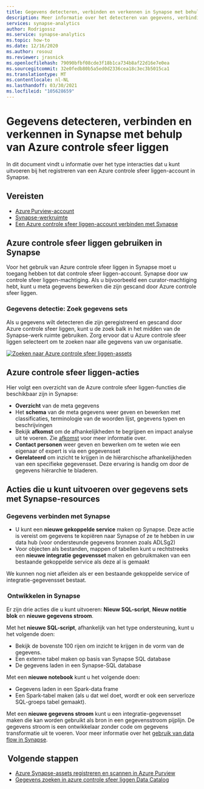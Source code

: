 ```yaml
---
title: Gegevens detecteren, verbinden en verkennen in Synapse met behulp van Azure controle sfeer liggen
description: Meer informatie over het detecteren van gegevens, verbinding maken en ze verkennen in Synapse
services: synapse-analytics
author: Rodrigossz
ms.service: synapse-analytics
ms.topic: how-to
ms.date: 12/16/2020
ms.author: rosouz
ms.reviewer: jrasnick
ms.openlocfilehash: 79090bfbf08cde3f18b1ca734b8af22d16e7e0ea
ms.sourcegitcommit: 32e0fedb80b5a5ed0d2336cea18c3ec3b5015ca1
ms.translationtype: MT
ms.contentlocale: nl-NL
ms.lasthandoff: 03/30/2021
ms.locfileid: "105628659"
---
```

# <a name="discover-connect-and-explore-data-in-synapse-using-azure-purview"></a>Gegevens detecteren, verbinden en verkennen in Synapse met behulp van Azure controle sfeer liggen 

In dit document vindt u informatie over het type interacties dat u kunt uitvoeren bij het registreren van een Azure controle sfeer liggen-account in Synapse. 

## <a name="prerequisites"></a>Vereisten 

- [Azure Purview-account](../../purview/create-catalog-portal.md) 
- [Synapse-werkruimte](../quickstart-create-workspace.md) 
- [Een Azure controle sfeer liggen-account verbinden met Synapse](quickstart-connect-azure-purview.md) 

## <a name="using-azure-purview-in-synapse"></a>Azure controle sfeer liggen gebruiken in Synapse 

Voor het gebruik van Azure controle sfeer liggen in Synapse moet u toegang hebben tot dat controle sfeer liggen-account. Synapse door uw controle sfeer liggen-machtiging. Als u bijvoorbeeld een curator-machtiging hebt, kunt u meta gegevens bewerken die zijn gescand door Azure controle sfeer liggen. 

### <a name="data-discovery-search-datasets"></a>Gegevens detectie: Zoek gegevens sets 

Als u gegevens wilt detecteren die zijn geregistreerd en gescand door Azure controle sfeer liggen, kunt u de zoek balk in het midden van de Synapse-werk ruimte gebruiken. Zorg ervoor dat u Azure controle sfeer liggen selecteert om te zoeken naar alle gegevens van uw organisatie. 

[![Zoeken naar Azure controle sfeer liggen-assets](./media/purview-access.png)](./media/purview-access.png#lightbox)

## <a name="azure-purview-actions"></a>Azure controle sfeer liggen-acties 

Hier volgt een overzicht van de Azure controle sfeer liggen-functies die beschikbaar zijn in Synapse: 
- **Overzicht** van de meta gegevens 
- Het **schema** van de meta gegevens weer geven en bewerken met classificaties, terminologie van de woorden lijst, gegevens typen en beschrijvingen 
- Bekijk **afkomst** om de afhankelijkheden te begrijpen en impact analyse uit te voeren. Zie [afkomst](../../purview/catalog-lineage-user-guide.md) voor meer informatie over.
- **Contact personen** weer geven en bewerken om te weten wie een eigenaar of expert is via een gegevensset 
- **Gerelateerd** om inzicht te krijgen in de hiërarchische afhankelijkheden van een specifieke gegevensset. Deze ervaring is handig om door de gegevens hiërarchie te bladeren.

## <a name="actions-that-you-can-perform-over-datasets-with-synapse-resources"></a>Acties die u kunt uitvoeren over gegevens sets met Synapse-resources 

### <a name="connect-data-to-synapse"></a>Gegevens verbinden met Synapse 

- U kunt een **nieuwe gekoppelde service** maken op Synapse. Deze actie is vereist om gegevens te kopiëren naar Synapse of ze te hebben in uw data hub (voor ondersteunde gegevens bronnen zoals ADLSg2) 
- Voor objecten als bestanden, mappen of tabellen kunt u rechtstreeks een **nieuwe integratie gegevensset** maken en gebruikmaken van een bestaande gekoppelde service als deze al is gemaakt 

We kunnen nog niet afleiden als er een bestaande gekoppelde service of integratie-gegevensset bestaat. 

###  <a name="develop-in-synapse"></a>Ontwikkelen in Synapse 

Er zijn drie acties die u kunt uitvoeren: **Nieuw SQL-script**, **Nieuw notitie blok** en **nieuwe gegevens stroom**. 

Met het **nieuwe SQL-script**, afhankelijk van het type ondersteuning, kunt u het volgende doen: 
- Bekijk de bovenste 100 rijen om inzicht te krijgen in de vorm van de gegevens. 
- Een externe tabel maken op basis van Synapse SQL database 
- De gegevens laden in een Synapse-SQL database 
 
Met een **nieuwe notebook** kunt u het volgende doen: 
- Gegevens laden in een Spark-data frame 
- Een Spark-tabel maken (als u dat wel doet, wordt er ook een serverloze SQL-groeps tabel gemaakt). 
 
Met een **nieuwe gegevens stroom** kunt u een integratie-gegevensset maken die kan worden gebruikt als bron in een gegevensstroom pijplijn. De gegevens stroom is een ontwikkelaar zonder code om gegevens transformatie uit te voeren. Voor meer informatie over het [gebruik van data flow in Synapse](../quickstart-data-flow.md).

##  <a name="nextsteps"></a>Volgende stappen 

- [Azure Synapse-assets registreren en scannen in Azure Purview](../../purview/register-scan-azure-synapse-analytics.md)
- [Gegevens zoeken in azure controle sfeer liggen Data Catalog](../../purview/how-to-search-catalog.md)
